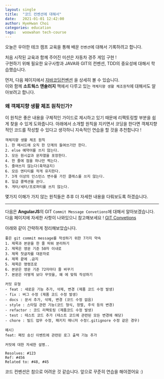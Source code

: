 ```yaml
---
layout: single
title:  "코드 컨벤션에 대해서"
date:   2021-01-01 12:42:00
author: HyeHwan Choi
categories: education
tags:   woowahan tech-course
---
```


오늘은 우아한 테크 캠프 교육을 통해 배운 `컨벤션`에 대해서 기록하려고 합니다.  
  
처음 시작된 교육과 함께 주어진 미션은 자동차 경주 게임 구현 !  
구현하기 위해 필요한 요구사항과 JAVA와 GIT의 컨벤션, TDD의 중요성에 대해서 학습했습니다.  
  
먼저, 다음 페이지에서 [자바코딩컨벤션](https://naver.github.io/hackday-conventions-java) 을 상세히 볼 수 있습니다.  
이와 함께 **소트웍스 앤솔러지** 책에서 다루고 있는 `객체지향 생활 체조원칙`에 대해서도 알아보려고 합니다.  
  
### 왜 객체지향 생활 체조 원칙인가?
이 원칙은 좋은 내용을 구체적인 가이드로 제시하고 있기 때문에 리팩토링할 부분을 쉽게 찾을 수 있게 도와줍니다. 아래에서 소개할 원칙을 지키면서 코딩을 한다면 객체지향적인 코드를 작성할 수 있다고 생각하니 지속적인 연습을 할 것을 추천합니다 !
  
```
객체지향 생활 체조 원칙
1. 한 메서드에 오직 한 단계의 들여쓰기만 한다.
2. else 예약어를 쓰지 않는다.
3. 모든 원시값과 문자열을 포장한다.
4. 한 줄에 점을 하나만 찍는다.
5. 줄여쓰지 않는다(축약금지)
6. 모든 엔티티를 작게 유지한다.
7. 3개 이상의 인스턴스 변수를 가진 클래스를 쓰지 않는다.
8. 일급 콜렉션을 쓴다.
9. 게터/세터/프로퍼티를 쓰지 않는다.
```
몇가지 이해가 가지 않는 원칙들은 추후 더 자세한 내용을 다뤄보도록 하겠습니다.

- - -

다음은 **AngularJS**의 GIT `Commit Message Convetions`에 대해서 알아보겠습니다.  
다음 페이지에 자세한 사항이 나와있으니 참고해보세요 ! [GIT Convetions](https://gist.github.com/stephenparish/9941e89d80e2bc58a153)  
  
아래와 같이 간략하게 정리해보았습니다.  
```
좋은 git commit message를 작성하기 위한 7가지 약속
1. 제목과 본문을 한 줄 띄워 분리하기
2. 제목은 영문 기준 50자 이내로
3. 제목 첫글자를 대문자로
4. 제목 끝에 .금지
5. 제목은 명령조로
6. 본문은 영문 기준 72자마다 줄 바꾸기
7. 본문은 어떻게 보다 무엇을, 왜 에 맞춰 작성하기

커밋 유형
- feat : 새로운 기능 추가, 삭제, 변경 (제품 코드 수정 발생)
- fix : 버그 수정 (제품 코드 수정 발생)
- docs : 문서 추가, 삭제, 변경 (코드 수정 없음)
- style : 스타일 관련 기능(코드 형식, 정렬, 주석 등의 변경)
- refactor : 코드 리팩토링 (제품코드 수정 발생)
- test : 테스트 코드 추가 (테스트 코드에 관련된 모든 변경에 해당)
- chore : 빌드 업무 수정, 패키지 매니저 수정(.gitignore 수정 같은 경우)

예시)
feat: 패킷 송신 이벤트에 관련된 로그 출력 기능 추가

커밋에 대한 자세한 설명..

Resolves: #123
Ref: #456
Related to: #48, #45
```
코드 컨벤션은 참으로 어려운 것 같습니다. 앞으로 꾸준히 연습을 해야겠어요 :)